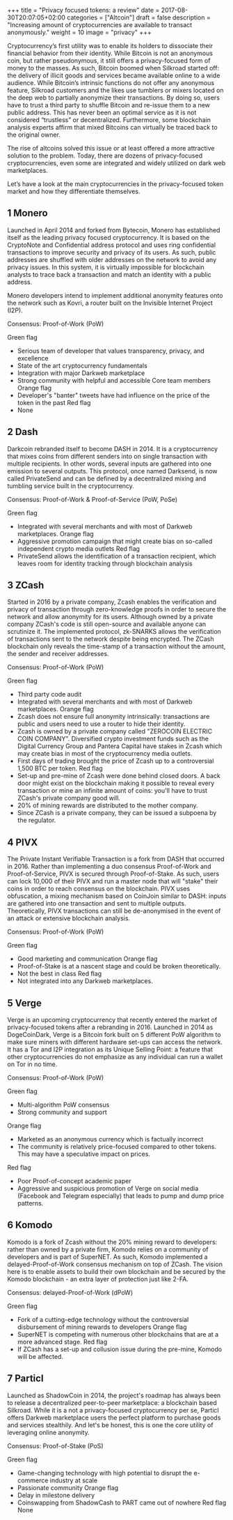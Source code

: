 +++
title = "Privacy focused tokens: a review"
date = 2017-08-30T20:07:05+02:00
categories = ["Altcoin"]
draft = false
description = "Increasing amount of cryptocurrencies are available to transact anonymously."
weight = 10
image = "privacy"
+++



Cryptocurrency’s first utility was to enable its holders to dissociate their financial behavior from their identity. While Bitcoin is not an anonymous coin, but rather pseudonymous, it still offers a privacy-focused form of money to the masses. 
As such, Bitcoin boomed when Silkroad started off: the delivery of illicit goods and services became available online to a wide audience. While Bitcoin’s intrinsic functions do not offer any anonymous feature, Silkroad customers and the likes use tumblers or mixers located on the deep web to partially anonymize their transactions. By doing so, users have to trust a third party to shuffle Bitcoin and re-issue them to a new public address. This has never been an optimal service as it is not considered “trustless” or decentralized. Furthermore, some blockchain analysis experts affirm that mixed Bitcoins can virtually be traced back to the original owner.

The rise of altcoins solved this issue or at least offered a more attractive solution to the problem. Today, there are dozens of privacy-focused cryptocurrencies, even some are integrated and widely utilized on dark web marketplaces.

Let’s have a look at the main cryptocurrencies in the privacy-focused token market and how they differentiate themselves.


## 1 Monero

Launched in April 2014 and forked from Bytecoin, Monero has established itself as the leading privacy focused cryptocurrency. It is based on the CryptoNote and Confidential address protocol and uses ring confidential transactions to improve security and privacy of its users. As such, public addresses are shuffled with older addresses on the network to avoid any privacy issues. In this system, it is virtually impossible for blockchain analysts to trace back a transaction and match an identity with a public address.

Monero developers intend to implement additional anonymity features onto the network such as Kovri, a router built on the Invisible Internet Project (I2P).

Consensus: Proof-of-Work (PoW)

Green flag
- Serious team of developer that values transparency, privacy, and excellence
- State of the art cryptocurrency fundamentals
- Integration with major Darkweb marketplace
- Strong community with helpful and accessible Core team members
Orange flag
- Developer's "banter" tweets have had influence on the price of the token in the past
Red flag
- None

## 2 Dash

Darkcoin rebranded itself to become DASH in 2014. It is a cryptocurrency that mixes coins from different senders into on single transaction with multiple recipients. In other words, several inputs are gathered into one emission to several outputs. This protocol, once named Darksend, is now called PrivateSend and can be defined by a decentralized mixing and tumbling service built in the cryptocurrency.

Consensus: Proof-of-Work & Proof-of-Service (PoW, PoSe)

Green flag
- Integrated with several merchants and with most of Darkweb marketplaces. 
Orange flag
- Aggressive promotion campaign that might create bias on so-called independent crypto media outlets
Red flag
- PrivateSend allows the identification of a transaction recipient, which leaves room for identity tracking through blockchain analysis

## 3 ZCash
Started in 2016 by a private company, Zcash enables the verification and privacy of transaction through zero-knowledge proofs in order to secure the network and allow anonymity for its users. Although owned by a private company ZCash's code is still open-source and available anyone can scrutinize it.
The implemented protocol, zk-SNARKS allows the verification of transactions sent to the network despite being encrypted. The ZCash blockchain only reveals the time-stamp of a transaction without the amount, the sender and receiver addresses.

Consensus: Proof-of-Work (PoW)

Green flag
- Third party code audit
- Integrated with several merchants and with most of Darkweb marketplaces. 
Orange flag
- Zcash does not ensure full anonymity intrinsically: transactions are public and users need to use a router to hide their identity.
- Zcash is owned by a private company called "ZEROCOIN ELECTRIC COIN COMPANY". Diversified crypto investment funds such as the Digital Currency Group and Pantera Capital have stakes in Zcash which may create bias in most of the cryptocurrency media outlets.
- First days of trading brought the price of Zcash up to a controversial 1,500 BTC per token.
Red flag
- Set-up and pre-mine of Zcash were done behind closed doors. A back door might exist on the blockchain making it possible to reveal every transaction or mine an infinite amount of coins: you'll have to trust ZCash's private company good will.
- 20% of mining rewards are distributed to the mother company.
- Since ZCash is a private company, they can be issued a subpoena by the regulator.


## 4 PIVX

The Private Instant Verifiable Transaction is a fork from DASH that occurred in 2016. Rather than implementing a duo consensus Proof-of-Work and Proof-of-Service, PIVX is secured through Proof-of-Stake. As such, users can lock 10,000 of their PIVX and run a master node that will "stake" their coins in order to reach consensus on the blockchain.
PIVX uses obfuscation, a mixing mechanism based on CoinJoin similar to DASH: inputs are gathered into one transaction and sent to multiple outputs. Theoretically, PIVX transactions can still be de-anonymised in the event of an attack or extensive blockchain analysis.

Consensus: Proof-of-Work (PoW)

Green flag
- Good marketing and communication
Orange flag
- Proof-of-Stake is at a nascent stage and could be broken theoretically.
- Not the best in class 
Red flag
- Not integrated into any Darkweb marketplaces.



## 5 Verge
Verge is an upcoming cryptocurrency that recently entered the market of privacy-focused tokens after a rebranding in 2016. Launched in 2014 as DogeCoinDark, Verge is a Bitcoin fork built on 5 different PoW algorithm to make sure miners with different hardware set-ups can access the network.  It has a Tor and I2P integration as its Unique Selling Point: a feature that other cryptocurrencies do not emphasize as any individual can run a wallet on Tor in no time.

Consensus: Proof-of-Work (PoW)

Green flag
- Multi-algorithm PoW consensus
- Strong community and support

Orange flag
- Marketed as an anonymous currency which is factually incorrect
- The community is relatively price-focused compared to other tokens. This may have a speculative impact on prices.

Red flag
- Poor Proof-of-concept academic paper
- Aggressive and suspicious promotion of Verge on social media (Facebook and Telegram especially) that leads to pump and dump price patterns.


## 6 Komodo

Komodo is a fork of Zcash without the 20% mining reward to developers: rather than owned by a private firm, Komodo relies on a community of developers and is part of SuperNET. As such, Komodo implemented a delayed-Proof-of-Work consensus mechanism on top of ZCash. The vision here is to enable assets to build their own blockchain and be secured by the Komodo blockchain - an extra layer of protection just like 2-FA. 

Consensus: delayed-Proof-of-Work (dPoW)

Green flag
- Fork of a cutting-edge technology without the controversial disbursement of mining rewards to developers
Orange flag
- SuperNET is competing with numerous other blockchains that are at a more advanced stage.
Red flag
- If ZCash has a set-up and collusion issue during the pre-mine, Komodo will be affected.


## 7 Particl 

Launched as ShadowCoin in 2014, the project's roadmap has always been to release a decentralized peer-to-peer marketplace: a blockchain based Silkroad.
While it is a not a privacy-focused cryptocurrency per se, Particl offers Darkweb marketplace users the perfect platform to purchase goods and services stealthily. And let's be honest, this is one the core utility of leveraging online anonymity.


Consensus: Proof-of-Stake (PoS)

Green flag
- Game-changing technology with high potential to disrupt the e-commerce industry at scale
- Passionate community
Orange flag
- Delay in milestone delivery
- Coinswapping from ShadowCash to PART came out of nowhere
Red flag
None
